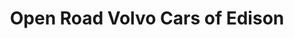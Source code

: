 ---
title: "Open Road Volvo Cars of Edison"
url: /edison/open-road-volvo-cars-of-edison/
shop: car
---